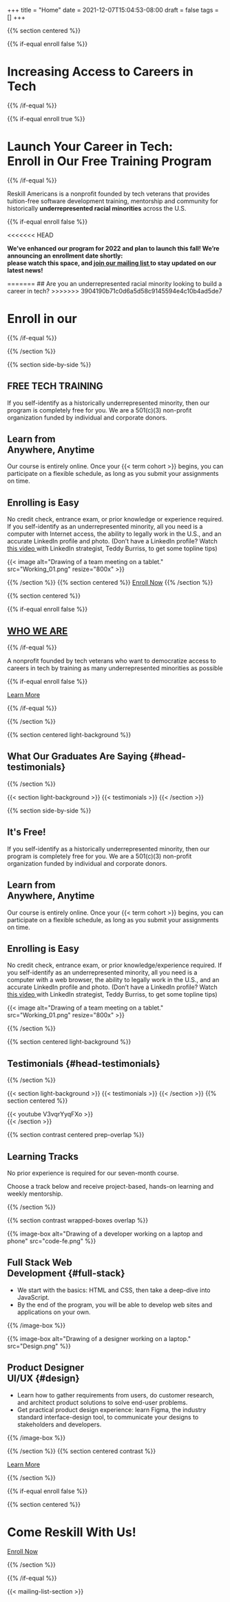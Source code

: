 +++
title = "Home"
date = 2021-12-07T15:04:53-08:00
draft = false
tags = []
+++

{{% section centered %}}

{{% if-equal enroll false %}}
# Increasing Access to Careers in Tech
{{% /if-equal %}}

{{% if-equal enroll true %}}
# Launch Your Career in Tech:<br>Enroll in Our Free Training Program
{{% /if-equal %}}

Reskill Americans is a nonprofit founded by tech veterans that provides
tuition-free software development training, mentorship and community for
historically **underrepresented racial minorities** across the U.S.


{{% if-equal enroll false %}}

<<<<<<< HEAD
<p class="footnote">
<b>
We’ve enhanced our program for 2022 and plan to launch this fall! We’re announcing an enrollment date shortly:  <br>please watch this space, and <a href="/#mailing" >join our mailing list </a> to stay updated on our latest news!</b>
</p>
=======
## Are you an underrepresented racial minority looking to build a career in tech?
>>>>>>> 3904190b71c0d6a5d58c9145594e4c10b4ad5de7

 # Enroll in our
 

{{% /if-equal %}}

{{% /section %}}


{{% section side-by-side %}}

<div>

## FREE TECH TRAINING 

If you self-identify as a historically underrepresented minority, then
our program is completely free for you. We are a 501(c)(3) non-profit
organization funded by individual and corporate donors.

## Learn from<br>Anywhere, Anytime

Our course is entirely online. Once your {{< term cohort >}} begins, you can
participate on a flexible schedule, as long as you submit your assignments
on time.

## Enrolling is Easy
No credit check, entrance exam, or prior knowledge or experience required. If you self-identify as an underrepresented minority, all you need is a computer with Internet access, the ability to legally work in the U.S., and an accurate LinkedIn profile and photo. (Don’t have a LinkedIn profile?  Watch<a href="https://www.youtube.com/watch?v=iubjqvaqZHM" target="_blank"> this video </a> with LinkedIn strategist, Teddy Burriss, to get some topline tips)

</div>

{{< image alt="Drawing of a team meeting on a tablet."
    src="Working_01.png" resize="800x" >}}

{{% /section %}}
{{% section centered %}}
<a class="button-like standout" href="/">Enroll Now</a>
{{% /section %}}


{{% section centered %}}

{{% if-equal enroll false %}}
## <a href="/about"> WHO WE ARE</a>
{{% /if-equal %}}



A nonprofit founded by tech veterans who want to democratize access to careers in tech by training as many underrepresented minorities as possible


{{% if-equal enroll false %}}




<a class="button-like standout" href="/learn-more">Learn More</a>
<p class="timer" id="demo"></p>
{{% /if-equal %}}

{{% /section %}}

{{% section centered light-background %}}

## What Our Graduates Are Saying {#head-testimonials}

{{% /section %}}

{{< section light-background >}}
{{< testimonials >}}
{{< /section >}}


{{% section side-by-side %}}

<div>

## It's Free!

If you self-identify as a historically underrepresented minority, then
our program is completely free for you. We are a 501(c)(3) non-profit
organization funded by individual and corporate donors.

## Learn from<br>Anywhere, Anytime

Our course is entirely online. Once your {{< term cohort >}} begins, you can
participate on a flexible schedule, as long as you submit your assignments
on time.

## Enrolling is Easy

No credit check, entrance exam, or prior knowledge/experience required. If you self-identify as an underrepresented minority, all you need is a computer with a web browser, the ability to legally work in the U.S., and an accurate LinkedIn profile and photo. (Don’t have a LinkedIn profile? Watch<a href="https://www.youtube.com/watch?v=iubjqvaqZHM" target="_blank"> this video </a> with LinkedIn strategist, Teddy Burriss, to get some topline tips)

</div>

{{< image alt="Drawing of a team meeting on a tablet."
    src="Working_01.png" resize="800x" >}}

{{% /section %}}



{{% section centered light-background %}}

## Testimonials {#head-testimonials}

{{% /section %}}

{{< section light-background >}}
{{< testimonials >}}
{{< /section >}}
{{% section centered %}}
<div style="max-width: 800px; margin: auto;">
{{< youtube V3vqrYyqFXo >}}
</div>
{{< /section >}}


{{% section contrast centered prep-overlap %}}

## Learning Tracks

No prior experience is required for our seven-month course.

Choose a track below and receive project-based, hands-on learning and weekly
mentorship.

{{% /section %}}


{{% section contrast wrapped-boxes overlap %}}

{{% image-box alt="Drawing of a developer working on a laptop and phone"
    src="code-fe.png" %}}

## Full Stack Web<br>Development {#full-stack}

- We start with the basics: HTML and CSS, then take a deep-dive into JavaScript.
- By the end of the program, you will be able to develop web sites and
  applications on your own.

{{% /image-box %}}

{{% image-box alt="Drawing of a designer working on a laptop."
    src="Design.png" %}}

## Product Designer<br>UI/UX {#design}

- Learn how to gather requirements from users, do customer research, and
  architect product solutions to solve end-user problems.
- Get practical product design experience: learn Figma, the industry standard
  interface-design tool, to communicate your designs to stakeholders and
  developers.

{{% /image-box %}}

{{% /section %}}
{{% section centered contrast %}}

<a class="button-like " href="/learn-more">Learn More</a>

{{% /section %}}


{{% if-equal enroll false %}}



{{% section centered %}}

# Come Reskill With Us!


<a class="button-like standout" href=''>Enroll Now</a>

{{% /section %}}

{{% /if-equal %}}

{{< mailing-list-section >}}
